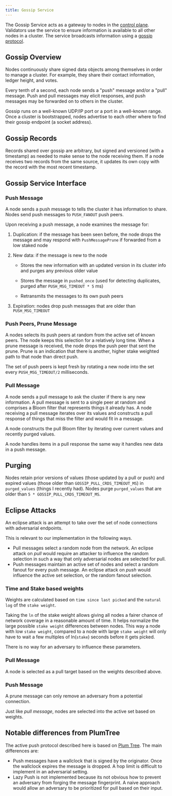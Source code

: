 ```yaml
---
title: Gossip Service
---
```


The Gossip Service acts as a gateway to nodes in the [control plane](terminology.md#control-plane). Validators use the service to ensure information is available to all other nodes in a cluster. The service broadcasts information using a [gossip protocol](https://en.wikipedia.org/wiki/Gossip_protocol).

## Gossip Overview

Nodes continuously share signed data objects among themselves in order to manage a cluster. For example, they share their contact information, ledger height, and votes.

Every tenth of a second, each node sends a "push" message and/or a "pull" message. Push and pull messages may elicit responses, and push messages may be forwarded on to others in the cluster.

Gossip runs on a well-known UDP/IP port or a port in a well-known range. Once a cluster is bootstrapped, nodes advertise to each other where to find their gossip endpoint (a socket address).

## Gossip Records

Records shared over gossip are arbitrary, but signed and versioned (with a timestamp) as needed to make sense to the node receiving them. If a node receives two records from the same source, it updates its own copy with the record with the most recent timestamp.

## Gossip Service Interface

### Push Message

A node sends a push message to tells the cluster it has information to share. Nodes send push messages to `PUSH_FANOUT` push peers.

Upon receiving a push message, a node examines the message for:

1. Duplication: if the message has been seen before, the node drops the message and may respond with `PushMessagePrune` if forwarded from a low staked node
2. New data: if the message is new to the node

   - Stores the new information with an updated version in its cluster info and purges any previous older value

   - Stores the message in `pushed_once` (used for detecting duplicates, purged after `PUSH_MSG_TIMEOUT * 5` ms)

   - Retransmits the messages to its own push peers

3. Expiration: nodes drop push messages that are older than `PUSH_MSG_TIMEOUT`

### Push Peers, Prune Message

A nodes selects its push peers at random from the active set of known peers. The node keeps this selection for a relatively long time. When a prune message is received, the node drops the push peer that sent the prune. Prune is an indication that there is another, higher stake weighted path to that node than direct push.

The set of push peers is kept fresh by rotating a new node into the set every `PUSH_MSG_TIMEOUT/2` milliseconds.

### Pull Message

A node sends a pull message to ask the cluster if there is any new information. A pull message is sent to a single peer at random and comprises a Bloom filter that represents things it already has. A node receiving a pull message iterates over its values and constructs a pull response of things that miss the filter and would fit in a message.

A node constructs the pull Bloom filter by iterating over current values and recently purged values.

A node handles items in a pull response the same way it handles new data in a push message.

## Purging

Nodes retain prior versions of values (those updated by a pull or push) and expired values (those older than `GOSSIP_PULL_CRDS_TIMEOUT_MS`) in `purged_values` (things I recently had). Nodes purge `purged_values` that are older than `5 * GOSSIP_PULL_CRDS_TIMEOUT_MS`.

## Eclipse Attacks

An eclipse attack is an attempt to take over the set of node connections with adversarial endpoints.

This is relevant to our implementation in the following ways.

- Pull messages select a random node from the network. An eclipse attack on _pull_ would require an attacker to influence the random selection in such a way that only adversarial nodes are selected for pull.
- Push messages maintain an active set of nodes and select a random fanout for every push message. An eclipse attack on _push_ would influence the active set selection, or the random fanout selection.

### Time and Stake based weights

Weights are calculated based on `time since last picked` and the `natural log` of the `stake weight`.

Taking the `ln` of the stake weight allows giving all nodes a fairer chance of network coverage in a reasonable amount of time. It helps normalize the large possible `stake weight` differences between nodes. This way a node with low `stake weight`, compared to a node with large `stake weight` will only have to wait a few multiples of ln(`stake`) seconds before it gets picked.

There is no way for an adversary to influence these parameters.

### Pull Message

A node is selected as a pull target based on the weights described above.

### Push Message

A prune message can only remove an adversary from a potential connection.

Just like _pull message_, nodes are selected into the active set based on weights.

## Notable differences from PlumTree

The active push protocol described here is based on
[Plum Tree](https://haslab.uminho.pt/sites/default/files/jop/files/lpr07a.pdf).
The main differences are:

- Push messages have a wallclock that is signed by the originator. Once the wallclock expires the message is dropped. A hop limit is difficult to implement in an adversarial setting.
- Lazy Push is not implemented because its not obvious how to prevent an adversary from forging the message fingerprint. A naive approach would allow an adversary to be prioritized for pull based on their input.
